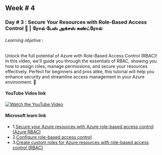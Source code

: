 ## Week # 4
### Day # 3 : Secure Your Resources with Role-Based Access Control 🚀 | ரோல் பேஸ் அக்சஸ் கண்ட்ரோல்
###### Learning objetive : 
Unlock the full potential of Azure with Role-Based Access Control (RBAC)! In this video, we'll guide you through the essentials of RBAC, showing you how to assign roles, manage permissions, and secure your resources effectively. Perfect for beginners and pros alike, this tutorial will help you enhance security and streamline access management in your Azure environment. 🔐

#### YouTube Vidoe link
[![Watch the YouTube Video](https://img.youtube.com/vi/k-OgYUBNPeM/0.jpg)](https://www.youtube.com/watch?v=k-OgYUBNPeM)

#### Microsoft learn link
- 1.[Secure your Azure resources with Azure role-based access control (Azure RBAC)](https://learn.microsoft.com/en-us/training/modules/secure-azure-resources-with-rbac/)
- 2.[Configure role-based access control](https://learn.microsoft.com/en-us/training/modules/configure-role-based-access-control/)
- 3.[Create custom roles for Azure resources with role-based access control (RBAC)](https://learn.microsoft.com/en-us/training/modules/create-custom-azure-roles-with-rbac/)
